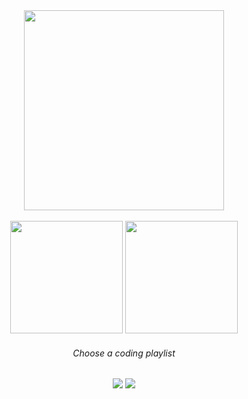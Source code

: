 <div align="center">
  
<img src="https://github.com/cwayr/react-deployment-template/assets/60524606/807fea35-2a69-46a6-b75f-678db20333ab" width=320/>
<div></div><br />

</div>

<!-- GITHUB STATS -->
<div align="center">
  <img height="180" src="https://github-readme-stats.vercel.app/api?username=cwayr&theme=rose_pine&hide_border=true&show_icons=true&rank_icon=github&hide=contribs" />
  <img height="180" src="https://github-readme-stats.vercel.app/api/top-langs?username=cwayr&theme=rose_pine&layout=compact&hide_border=true&langs_count=8&card_width=320" />
</div>

<!--
<div align="center">
![LeetCode Stats](https://leetcode.card.workers.dev/cwayr?theme=react&hide_border=true&font=baloo&extension=null&theme=nord&width=320)
</div>
-->

<!-- CONTACT -->
<!--
<div align="center"> 
<h6><i>Contact me</i></h6>
<div float="left">
  <a href="https://www.linkedin.com/in/calebwaymeyer/" target="_blank"><img src="https://img.shields.io/badge/LinkedIn-0077B5?style=for-the-badge&logo=linkedin&logoColor=white"/></a>
  <a href="https://x.com/calebwaymeyer" target="_blank"><img src="https://img.shields.io/badge/X-000000?style=for-the-badge&logo=x&logoColor=white" /></a>
  <!-- <a href="mailto:calebwaymeyer@protonmail.com"><img src="https://img.shields.io/badge/proton%20mail-6D4AFF?style=for-the-badge&logo=protonmail&logoColor=white" /></a> -->
<!--
</div>
</div>
-->

 <!-- SPOTIFY -->
 <div align="center"> 
<h6><i>Choose a coding playlist</i></h6> 
<a href="https://open.spotify.com/playlist/6GPNTJxqjsCHXtzBvkb0Pl" target="_blank"><img src="https://img.shields.io/badge/Spotify-1ED760?&style=for-the-badge&logo=spotify&logoColor=white" /></a>
<a href="https://open.spotify.com/playlist/3Q3Yw2YgZSLBLUJCZV4rBp" target="_blank"><img src="https://img.shields.io/badge/Spotify-1ED760?&style=for-the-badge&logo=spotify&logoColor=white" /></a>

</div>

<!-- PROFILE STATS -->
<!--
![Profile views](https://komarev.com/ghpvc/?username=cwayr&label=Profile%20views&color=0e75b6&style=flat-square)
![GitHub stars](https://img.shields.io/github/stars/cwayr?style=flat-square)
![GitHub followers](https://img.shields.io/github/followers/cwayr?style=flat-square)
-->
